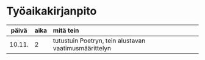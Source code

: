 # Työaikakirjanpito 

| päivä | aika | mitä tein |
 :----: |:-----|:------|
 10.11. | 2    | tutustuin Poetryn, tein alustavan vaatimusmäärittelyn 
